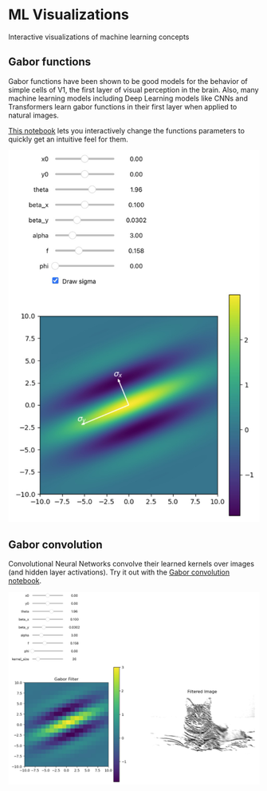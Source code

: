 # ML Visualizations

Interactive visualizations of machine learning concepts

## Gabor functions

Gabor functions have been shown to be good models for the behavior of simple cells of V1, the first layer of visual perception in the brain. Also, many machine learning models including Deep Learning models like CNNs and Transformers learn gabor functions in their first layer when applied to natural images.

[This notebook](./notebooks/gabor-functions.ipynb) lets you interactively change the functions parameters to quickly get an intuitive feel for them.

![Gabor filter](./images/gabor-function.png)

## Gabor convolution

Convolutional Neural Networks convolve their learned kernels over images (and hidden layer activations). Try it out with the [Gabor convolution notebook](./notebooks/gabor-convolution.ipynb).

![Gabor convolution on cat image](./images/gabor-convolution.png)
